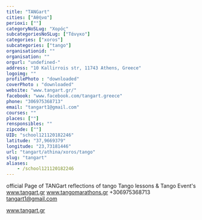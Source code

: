 ```yaml
---
title: "TANGart"
cities: ["Αθήνα"]
perioxi: [""]
categoryNoSLug: "Χορός"
subcategoriesNoSLug: ["Τάνγκο"]
categories: ["xoros"]
subcategories: ["tango"]
organisationid: ""
organisation: ""
orgurl: "undefined-"
address: "10 Kallirrois str, 11743 Athens, Greece"
logoimg: ""
profilePhoto : "downloaded"
coverPhoto : "downloaded"
website: "www.tangart.gr/"
facebook: "www.facebook.com/tangart.greece"
phone: "306975368713"
email: "tangart1@gmail.com"
courses: ""
places: [""]
rensponsibles: ""
zipcode: [""]
UID: "school121120182246"
latitude: "37,9669379"
longitude: "23,73181446"
url: "tangart/athina/xoros/tango"
slug: "tangart"
aliases:
    - /school121120182246
---
```



official Page of TANGart reflections of tango Tango lessons &amp; Tango Event&#39;s www.tangart.gr www.tangomarathons.gr +306975368713 tangart1@gmail.com

www.tangart.gr